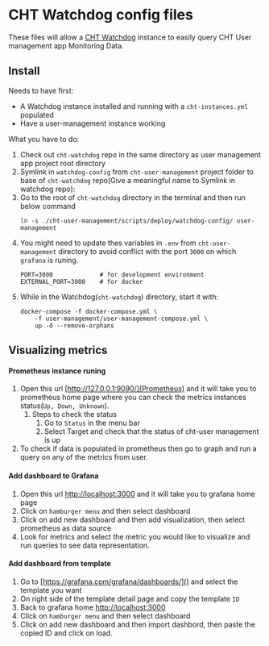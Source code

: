 # CHT Watchdog config files

These files will allow a [CHT Watchdog](https://github.com/medic/cht-watchdog/) instance to easily query CHT User management app Monitoring Data.

## Install

Needs to have first:

* A Watchdog instance installed and running with a `cht-instances.yml` populated
* Have a user-management instance working

What you have to do:

1. Check out `cht-watchdog` repo in the same directory as user management app project root directory
2. Symlink in `watchdog-config` from `cht-user-management`  project folder to base of `cht-watchdog` repo(Give a meaningful name to Symlink in watchdog repo):
3. Go to the root of `cht-watchdog` directory in the terminal and then run below command
   ```
   ln -s ./cht-user-management/scripts/deploy/watchdog-config/ user-management
   ```
4. You might need to update thes variables in `.env` from `cht-user-management` directory to avoid conflict with the port `3000` on which `grafana` is runing.
   ```
   PORT=3000             # for development environment
   EXTERNAL_PORT=3000    # for docker
   ```
5. While in the Watchdog(`cht-watchdog`) directory, start it with:
   ```
   docker-compose -f docker-compose.yml \
       -f user-management/user-management-compose.yml \
       up -d --remove-orphans
   ```

## Visualizing metrics

#### Prometheus instance runing

1. Open this url [http://127.0.0.1:9090/](Prometheus) and it will take you to prometheus home page where you can check the metrics instances status(`Up, Down, Unknown`).
   1. Steps to check the status
      1. Go to `Status` in the menu bar
      2. Select Target  and check that the status of cht-user management is up
2. To check if data is populated in prometheus then go to graph and run a query on any of the metrics from user.

#### Add dashboard to Grafana 

1. Open this url [http://localhost:3000]() and it will take you to grafana home page
2. Click on `hamburger menu` and then select dashboard
3. Click on add new dashboard and then add visualization, then select prometheus as data source
4. Look for metrics and select the metric you would like to visualize and run queries to see data representation.

#### Add dashboard from template

1. Go to [https://grafana.com/grafana/dashboards/]() and select the template you want
2. On right side of the template detail page and copy the template `ID`
3. Back to grafana home [http://localhost:3000]()
4. Click on `hamburger menu` and then select dashboard
5. Click on add new dashboard and then import dashbord, then paste the copied ID and click on load.
